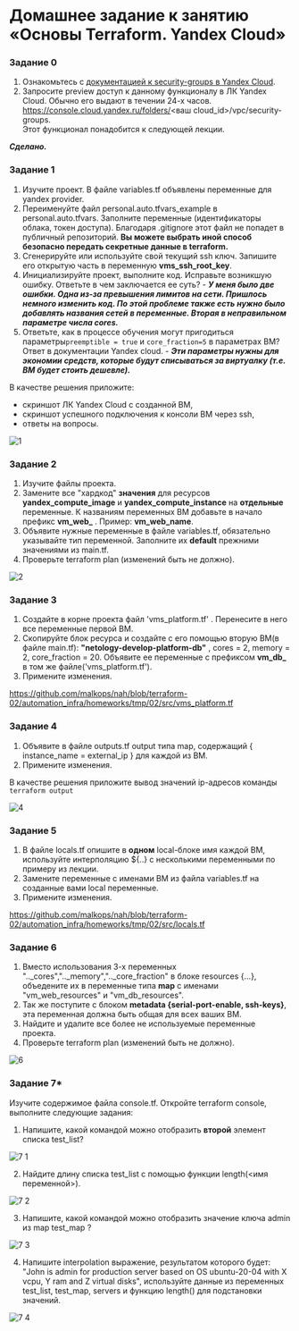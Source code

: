 # Домашнее задание к занятию «Основы Terraform. Yandex Cloud»

### Задание 0

1. Ознакомьтесь с [документацией к security-groups в Yandex Cloud](https://cloud.yandex.ru/docs/vpc/concepts/security-groups?from=int-console-help-center-or-nav).
2. Запросите preview доступ к данному функционалу в ЛК Yandex Cloud. Обычно его выдают в течении 24-х часов.
https://console.cloud.yandex.ru/folders/<ваш cloud_id>/vpc/security-groups.   
Этот функционал понадобится к следующей лекции. 

_**Сделано.**_

### Задание 1

1. Изучите проект. В файле variables.tf объявлены переменные для yandex provider.
2. Переименуйте файл personal.auto.tfvars_example в personal.auto.tfvars. Заполните переменные (идентификаторы облака, токен доступа). Благодаря .gitignore этот файл не попадет в публичный репозиторий. **Вы можете выбрать иной способ безопасно передать секретные данные в terraform.**
3. Сгенерируйте или используйте свой текущий ssh ключ. Запишите его открытую часть в переменную **vms_ssh_root_key**.
4. Инициализируйте проект, выполните код. Исправьте возникшую ошибку. Ответьте в чем заключается ее суть? - _**У меня было две ошибки. Одна из-за превышения лимитов на сети. Пришлось немного изменить код. По этой проблеме также есть нужно было добавлять названия сетей в переменные. Вторая в неправильном параметре числа cores.**_
5. Ответьте, как в процессе обучения могут пригодиться параметры```preemptible = true``` и ```core_fraction=5``` в параметрах ВМ? Ответ в документации Yandex cloud. - _**Эти параметры нужны для экономии средств, которые будут списываться за виртуалку (т.е. ВМ будет стоить дешевле).**_

В качестве решения приложите:
- скриншот ЛК Yandex Cloud с созданной ВМ,
- скриншот успешного подключения к консоли ВМ через ssh,
- ответы на вопросы.

![1](https://github.com/malkops/nah/assets/44001733/f3cd8410-51ca-4757-82aa-7006f39c6006)

### Задание 2

1. Изучите файлы проекта.
2. Замените все "хардкод" **значения** для ресурсов **yandex_compute_image** и **yandex_compute_instance** на **отдельные** переменные. К названиям переменных ВМ добавьте в начало префикс **vm_web_** .  Пример: **vm_web_name**.
2. Объявите нужные переменные в файле variables.tf, обязательно указывайте тип переменной. Заполните их **default** прежними значениями из main.tf. 
3. Проверьте terraform plan (изменений быть не должно). 

![2](https://github.com/malkops/nah/assets/44001733/7b05a879-6727-4d49-b92f-a91a361b6354)

### Задание 3

1. Создайте в корне проекта файл 'vms_platform.tf' . Перенесите в него все переменные первой ВМ.
2. Скопируйте блок ресурса и создайте с его помощью вторую ВМ(в файле main.tf): **"netology-develop-platform-db"** ,  cores  = 2, memory = 2, core_fraction = 20. Объявите ее переменные с префиксом **vm_db_** в том же файле('vms_platform.tf').
3. Примените изменения.

https://github.com/malkops/nah/blob/terraform-02/automation_infra/homeworks/tmp/02/src/vms_platform.tf


### Задание 4

1. Объявите в файле outputs.tf output типа map, содержащий { instance_name = external_ip } для каждой из ВМ.
2. Примените изменения.

В качестве решения приложите вывод значений ip-адресов команды ```terraform output```

![4](https://github.com/malkops/nah/assets/44001733/dd4fcc22-21ce-4efd-a1f3-66396dfb1fe9)

### Задание 5

1. В файле locals.tf опишите в **одном** local-блоке имя каждой ВМ, используйте интерполяцию ${..} с несколькими переменными по примеру из лекции.
2. Замените переменные с именами ВМ из файла variables.tf на созданные вами local переменные.
3. Примените изменения.

https://github.com/malkops/nah/blob/terraform-02/automation_infra/homeworks/tmp/02/src/locals.tf

### Задание 6

1. Вместо использования 3-х переменных  ".._cores",".._memory",".._core_fraction" в блоке  resources {...}, объедените их в переменные типа **map** с именами "vm_web_resources" и "vm_db_resources".
2. Так же поступите с блоком **metadata {serial-port-enable, ssh-keys}**, эта переменная должна быть общая для всех ваших ВМ.
3. Найдите и удалите все более не используемые переменные проекта.
4. Проверьте terraform plan (изменений быть не должно).

![6](https://github.com/malkops/nah/assets/44001733/1caab4dc-f6ae-498c-b6a4-9714b4df971b)

### Задание 7*

Изучите содержимое файла console.tf. Откройте terraform console, выполните следующие задания: 

1. Напишите, какой командой можно отобразить **второй** элемент списка test_list?

![7 1](https://github.com/malkops/nah/assets/44001733/763b3f6e-c4a4-453c-a1dc-1aa7df82f5c0)

2. Найдите длину списка test_list с помощью функции length(<имя переменной>).

![7 2](https://github.com/malkops/nah/assets/44001733/827c1625-3bff-4545-b9ad-4b11900d68a1)

3. Напишите, какой командой можно отобразить значение ключа admin из map test_map ?

![7 3](https://github.com/malkops/nah/assets/44001733/e3ee56df-7d7d-4af0-8667-a8736413561e)

4. Напишите interpolation выражение, результатом которого будет: "John is admin for production server based on OS ubuntu-20-04 with X vcpu, Y ram and Z virtual disks", используйте данные из переменных test_list, test_map, servers и функцию length() для подстановки значений.

![7 4](https://github.com/malkops/nah/assets/44001733/f55c3af6-22b7-4204-b249-57af089083fe)
